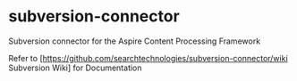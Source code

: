 # subversion-connector
Subversion connector for the Aspire Content Processing Framework 

Refer to [https://github.com/searchtechnologies/subversion-connector/wiki Subversion Wiki] for Documentation
